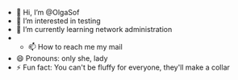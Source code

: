 - 👋 Hi, I’m @OlgaSof
- 👀 I’m interested in testing
- 🌱 I’m currently learning network administration
- - 📫 How to reach me  my mail
- 😄 Pronouns: only she, lady
- ⚡ Fun fact: You can't be fluffy for everyone, they'll make a collar

<!---
OlgaSof/OlgaSof is a ✨ special ✨ repository because its `README.md` (this file) appears on your GitHub profile.
You can click the Preview link to take a look at your changes.
--->
